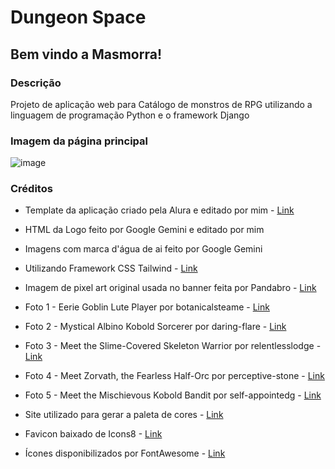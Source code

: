 # Dungeon Space

## Bem vindo a Masmorra!

### Descrição

Projeto de aplicação web para Catálogo de monstros de RPG utilizando a linguagem de programação Python e o framework Django

### Imagem da página principal

![image](https://github.com/user-attachments/assets/9e05eb7b-6874-4b15-9de4-a1ea2db54b83)

### Créditos

- Template da aplicação criado pela Alura e editado por mim - [Link](https://github.com/alura-cursos/alura_space/tree/aula_5)

- HTML da Logo feito por Google Gemini e editado por mim

- Imagens com marca d'água de ai feito por Google Gemini

- Utilizando Framework CSS Tailwind - [Link](https://tailwindcss.com/) 

- Imagem de pixel art original usada no banner feita por Pandabro - [Link](https://us.idyllic.app/gen/pixel-art-dungeon-background-383794)

- Foto 1 - Eerie Goblin Lute Player por botanicalsteame - [Link](https://us.idyllic.app/gen/goblin-laud-player-135746)

- Foto 2 - Mystical Albino Kobold Sorcerer por daring-flare - [Link](https://us.idyllic.app/gen/albino-kobold-sorcerer-270790)

- Foto 3 - Meet the Slime-Covered Skeleton Warrior por relentlesslodge - [Link](https://us.idyllic.app/gen/slimy-barbarian-108874)

- Foto 4 - Meet Zorvath, the Fearless Half-Orc por perceptive-stone - [Link](https://us.idyllic.app/gen/half-orc-dnd-character-222949)

- Foto 5 - Meet the Mischievous Kobold Bandit por self-appointedg - [Link](https://us.idyllic.app/gen/kobold-bandit-96744)

- Site utilizado para gerar a paleta de cores - [Link](https://material-foundation.github.io/material-theme-builder/)

- Favicon baixado de Icons8 - [Link](https://icons8.com.br/icons)

- Ícones disponibilizados por FontAwesome - [Link](https://fontawesome.com/)
